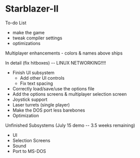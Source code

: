 # Starblazer-II
To-do List
- make the game
- tweak compiler settings
- optimizations

Multiplayer enhancements - colors & names above ships

In detail (fix hitboxes) -- LINUX NETWORKING!!!!
- Finish UI subsystem
  - Add other UI controls
  - Fix text spacing
- Correctly load/save/use the options file
- Add the options screens & multiplayer selection screen
- Joystick support
- Laser turrets (single player)
- Make the DOS port less barebones
- Optimization

Unfinished Subsystems (July 15 demo -- 3.5 weeks remaining)
- UI
- Selection Screens
- Sound
- Port to MS-DOS
